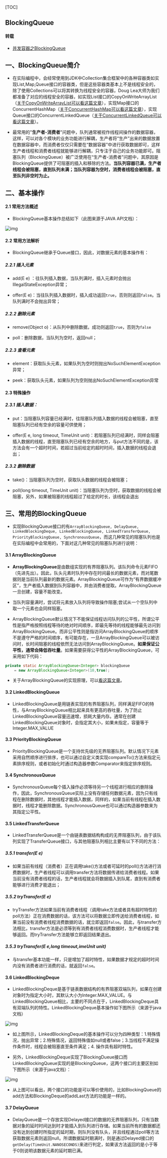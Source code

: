 [TOC]

## BlockingQueue

#### 转载

* [并发容器之BlockingQueue](https://www.jianshu.com/p/c422ed5ea9ce)

## 一、BlockingQueue简介

* 在实际编程中，会经常使用到JDK中Collection集合框架中的各种容器类如实现List,Map,Queue接口的容器类，但是这些容器类基本上不是线程安全的，除了使用Collections可以将其转换为线程安全的容器，Doug Lea大师为我们都准备了对应的线程安全的容器，如实现List接口的CopyOnWriteArrayList（[关于CopyOnWriteArrayList可以看这篇文章](https://www.jianshu.com/p/24ae1d6e3ce0)），实现Map接口的ConcurrentHashMap（[关于ConcurrentHashMap可以看这篇文章](https://www.jianshu.com/p/c02a5627d0a5)），实现Queue接口的ConcurrentLinkedQueue（[关于ConcurrentLinkedQueue可以看这篇文章](https://www.jianshu.com/p/001c45716232)）。

* 最常用的"**生产者-消费者**"问题中，队列通常被视作线程间操作的数据容器，这样，可以对各个模块的业务功能进行解耦，生产者将“生产”出来的数据放置在数据容器中，而消费者仅仅只需要在“数据容器”中进行获取数据即可，这样生产者线程和消费者线程就能够进行解耦，只专注于自己的业务功能即可。阻塞队列（BlockingQueue）被广泛使用在“生产者-消费者”问题中，其原因是BlockingQueue提供了可阻塞的插入和移除的方法。**当队列容器已满，生产者线程会被阻塞，直到队列未满；当队列容器为空时，消费者线程会被阻塞，直至队列非空时为止。**

## 二、基本操作

#### 2.1 常用方法概述

* BlockingQueue基本操作总结如下（此图来源于JAVA API文档）：

![img](https:////upload-images.jianshu.io/upload_images/2615789-19d06e0ba334fe52.png?imageMogr2/auto-orient/strip|imageView2/2/w/1200/format/webp)

#### 2.2 常用方法解析

* BlockingQueue继承于Queue接口，因此，对数据元素的基本操作有：

##### 2.2.1 插入元素

* add(E e) ：往队列插入数据，当队列满时，插入元素时会抛出IllegalStateException异常；

* offer(E e)：当往队列插入数据时，插入成功返回`true`，否则则返回`false`。当队列满时不会抛出异常；

##### 2.2.2 删除元素

* remove(Object o)：从队列中删除数据，成功则返回`true`，否则为`false`

* poll：删除数据，当队列为空时，返回null；

##### 2.2.3 查看元素

* element：获取队头元素，如果队列为空时则抛出NoSuchElementException异常；

* peek：获取队头元素，如果队列为空则抛出NoSuchElementException异常

#### 2.3 特殊操作

##### 2.3.1 插入数据：

* put：当阻塞队列容量已经满时，往阻塞队列插入数据的线程会被阻塞，直至阻塞队列已经有空余的容量可供使用；

* offer(E e, long timeout, TimeUnit unit)：若阻塞队列已经满时，同样会阻塞插入数据的线程，直至阻塞队列已经有空余的地方，与put方法不同的是，该方法会有一个超时时间，若超过当前给定的超时时间，插入数据的线程会退出；

##### 2.3.2 删除数据

* take()：当阻塞队列为空时，获取队头数据的线程会被阻塞；

* poll(long timeout, TimeUnit unit)：当阻塞队列为空时，获取数据的线程会被阻塞，另外，如果被阻塞的线程超过了给定的时长，该线程会退出

## 三、常用的BlockingQueue

* 实现BlockingQueue接口的有`ArrayBlockingQueue, DelayQueue, LinkedBlockingDeque, LinkedBlockingQueue, LinkedTransferQueue, PriorityBlockingQueue, SynchronousQueue`，而这几种常见的阻塞队列也是在实际编程中会常用的，下面对这几种常见的阻塞队列进行说明：

#### 3.1 ArrayBlockingQueue

* **ArrayBlockingQueue**是由数组实现的有界阻塞队列。该队列命令元素FIFO（先进先出）。因此，队头元素时队列中存在时间最长的数据元素，而对尾数据则是当前队列最新的数据元素。ArrayBlockingQueue可作为“有界数据缓冲区”，生产者插入数据到队列容器中，并由消费者提取。ArrayBlockingQueue一旦创建，容量不能改变。

* 当队列容量满时，尝试将元素放入队列将导致操作阻塞;尝试从一个空队列中取一个元素也会同样阻塞。

* ArrayBlockingQueue默认情况下不能保证线程访问队列的公平性，所谓公平性是指严格按照线程等待的绝对时间顺序，即最先等待的线程能够最先访问到ArrayBlockingQueue。而非公平性则是指访问ArrayBlockingQueue的顺序不是遵守严格的时间顺序，有可能存在，一旦ArrayBlockingQueue可以被访问时，长时间阻塞的线程依然无法访问到ArrayBlockingQueue。**如果保证公平性，通常会降低吞吐量**。如果需要获得公平性的ArrayBlockingQueue，可采用如下代码：

```java
private static ArrayBlockingQueue<Integer> blockingQueue 
    = new ArrayBlockingQueue<Integer>(10,true);
```

* 关于ArrayBlockingQueue的实现原理，可以[看这篇文章]()。

#### 3.2 LinkedBlockingQueue

* LinkedBlockingQueue是用链表实现的有界阻塞队列，同样满足FIFO的特性，与ArrayBlockingQueue相比起来具有更高的吞吐量，为了防止LinkedBlockingQueue容量迅速增，损耗大量内存。通常在创建LinkedBlockingQueue对象时，会指定其大小，如果未指定，容量等于Integer.MAX_VALUE

#### 3.3 PriorityBlockingQueue

* PriorityBlockingQueue是一个支持优先级的无界阻塞队列。默认情况下元素采用自然顺序进行排序，也可以通过自定义类实现compareTo()方法来指定元素排序规则，或者初始化时通过构造器参数Comparator来指定排序规则。

#### 3.4 SynchronousQueue

* SynchronousQueue每个插入操作必须等待另一个线程进行相应的删除操作，因此，SynchronousQueue实际上没有存储任何数据元素，因为只有线程在删除数据时，其他线程才能插入数据，同样的，如果当前有线程在插入数据时，线程才能删除数据。SynchronousQueue也可以通过构造器参数来为其指定公平性。

#### 3.5 LinkedTransferQueue

* LinkedTransferQueue是一个由链表数据结构构成的无界阻塞队列，由于该队列实现了TransferQueue接口，与其他阻塞队列相比主要有以下不同的方法：

##### 3.5.1 transfer(E e)

* 如果当前有线程（消费者）正在调用take()方法或者可延时的poll()方法进行消费数据时，生产者线程可以调用transfer方法将数据传递给消费者线程。如果当前没有消费者线程的话，生产者线程就会将数据插入到队尾，直到有消费者能够进行消费才能退出；

##### 3.5.2 tryTransfer(E e)

* tryTransfer方法如果当前有消费者线程（调用take方法或者具有超时特性的poll方法）正在消费数据的话，该方法可以将数据立即传送给消费者线程，如果当前没有消费者线程消费数据的话，就立即返回`false`。因此，与transfer方法相比，transfer方法是必须等到有消费者线程消费数据时，生产者线程才能够返回。而tryTransfer方法能够立即返回结果退出。

##### 3.5.3 tryTransfer(E e,long timeout,imeUnit unit)

* 与transfer基本功能一样，只是增加了超时特性，如果数据才规定的超时时间内没有消费者进行消费的话，就返回`false`。

#### 3.6 LinkedBlockingDeque

* LinkedBlockingDeque是基于链表数据结构的有界阻塞双端队列，如果在创建对象时为指定大小时，其默认大小为Integer.MAX_VALUE。与LinkedBlockingQueue相比，主要的不同点在于，LinkedBlockingDeque具有双端队列的特性。LinkedBlockingDeque基本操作如下图所示（来源于java文档）

![img](https:////upload-images.jianshu.io/upload_images/2615789-d51d940d30786e32.png?imageMogr2/auto-orient/strip|imageView2/2/w/1028/format/webp)

* 如上图所示，LinkedBlockingDeque的基本操作可以分为四种类型：1.特殊情况，抛出异常；2.特殊情况，返回特殊值如null或者false；3.当线程不满足操作条件时，线程会被阻塞直至条件满足；4. 操作具有超时特性。

* 另外，LinkedBlockingDeque实现了BlockingDueue接口而LinkedBlockingQueue实现的是BlockingQueue，这两个接口的主要区别如下图所示（来源于java文档）：

![img](https:////upload-images.jianshu.io/upload_images/2615789-7316a2543b99caa2.png?imageMogr2/auto-orient/strip|imageView2/2/w/719/format/webp)

* 从上图可以看出，两个接口的功能是可以等价使用的，比如BlockingQueue的add方法和BlockingDeque的addLast方法的功能是一样的。

#### 3.7 DelayQueue

* DelayQueue是一个存放实现Delayed接口的数据的无界阻塞队列，只有当数据对象的延时时间达到时才能插入到队列进行存储。如果当前所有的数据都还没有达到创建时所指定的延时期，则队列没有队头，并且线程通过poll等方法获取数据元素则返回null。所谓数据延时期满时，则是通过Delayed接口的`getDelay(TimeUnit.NANOSECONDS)`来进行判定，如果该方法返回的是小于等于0则说明该数据元素的延时期已满。

